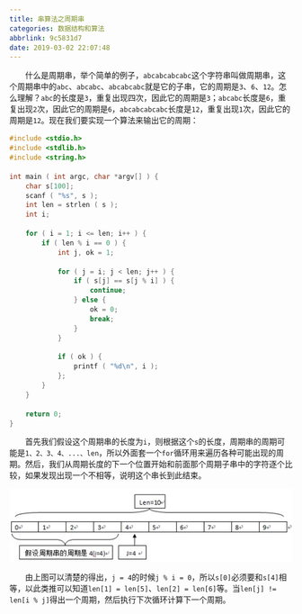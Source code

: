 ```yaml
---
title: 串算法之周期串
categories: 数据结构和算法
abbrlink: 9c5831d7
date: 2019-03-02 22:07:48
---
```

&emsp;&emsp;什么是周期串，举个简单的例子，`abcabcabcabc`这个字符串叫做周期串，这个周期串中的`abc`、`abcabc`、`abcabcabc`就是它的子串，它的周期是`3`、`6`、`12`。怎么理解？`abc`的长度是`3`，重复出现四次，因此它的周期是`3`；`abcabc`长度是`6`，重复出现`2`次，因此它的周期是`6`，`abcabcabcabc`长度是`12`，重复出现`1`次，因此它的周期是`12`。现在我们要实现一个算法来输出它的周期：

``` cpp
#include <stdio.h>
#include <stdlib.h>
#include <string.h>
​
int main ( int argc, char *argv[] ) {
    char s[100];
    scanf ( "%s", s );
    int len = strlen ( s );
    int i;
​
    for ( i = 1; i <= len; i++ ) {
        if ( len % i == 0 ) {
            int j, ok = 1;
​
            for ( j = i; j < len; j++ ) {
                if ( s[j] == s[j % i] ) {
                    continue;
                } else {
                    ok = 0;
                    break;
                }
            }
​
            if ( ok ) {
                printf ( "%d\n", i );
            };
        }
    }
​
    return 0;
}
```

&emsp;&emsp;首先我们假设这个周期串的长度为`i`，则根据这个`s`的长度，周期串的周期可能是`1、2、3、4、...、len`，所以外面套一个`for`循环用来遍历各种可能出现的周期。然后，我们从周期长度的下一个位置开始和前面那个周期子串中的字符逐个比较，如果发现出现一个不相等，说明这个串长到此结束。

<img src="./串算法之周期串/1.png">

&emsp;&emsp;由上图可以清楚的得出，`j = 4`的时候`j % i = 0`，所以`s[0]`必须要和`s[4]`相等，以此类推可以知道`len[1] = len[5]`、`len[2] = len[6]`等。当`len[j] != len[i % j]`得出一个周期，然后执行下次循环计算下一个周期。